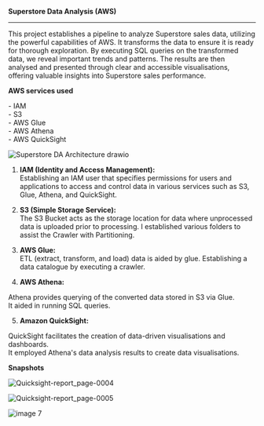  **Superstore Data Analysis (AWS)**

---

This project establishes a pipeline to analyze Superstore sales data, utilizing the powerful capabilities of AWS. It transforms the data to ensure it is ready for thorough exploration. By executing SQL queries on the transformed data, we reveal important trends and patterns. The results are then analysed and presented through clear and accessible visualisations, offering valuable insights into Superstore sales performance.

**AWS services used**

\- IAM   
\- S3  
\- AWS Glue  
\- AWS Athena  
\- AWS QuickSight

![Superstore DA Architecture drawio](https://github.com/user-attachments/assets/01436457-27be-4059-a93e-c5ab1e6c15ca)


1. **IAM (Identity and Access Management):**   
   Establishing an IAM user that specifies permissions for users and applications to access and control data in various services such as S3, Glue, Athena, and QuickSight.

2. **S3 (Simple Storage Service):**   
   The S3 Bucket acts as the storage location for data where unprocessed data is uploaded prior to processing. I established various folders to assist the Crawler with Partitioning.

3.  **AWS Glue:**   
   ETL (extract, transform, and load) data is aided by glue. Establishing a data catalogue by executing a crawler.

4.  **AWS Athena:** 

Athena provides querying of the converted data stored in S3 via Glue.  
It aided in running SQL queries.

5. **Amazon QuickSight:**

QuickSight facilitates the creation of data-driven visualisations and dashboards.  
It employed Athena's data analysis results to create data visualisations. 

**Snapshots**

![Quicksight-report_page-0004](https://github.com/user-attachments/assets/7c93d0e1-f735-4690-941c-012e59a6ba7e)

![Quicksight-report_page-0005](https://github.com/user-attachments/assets/7f5d272a-763f-4a98-9f00-3b9ee8997210)

![image 7](https://github.com/user-attachments/assets/0ee9ee61-e8b8-47a1-9f92-7a43e4bde3c8)
  
